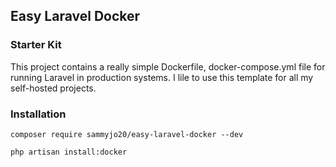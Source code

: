 ## Easy Laravel Docker
### Starter Kit

This project contains a really simple Dockerfile, docker-compose.yml file for running Laravel in production systems. I lile to use this template for all my self-hosted projects.

### Installation

```
composer require sammyjo20/easy-laravel-docker --dev
```

```
php artisan install:docker
```

